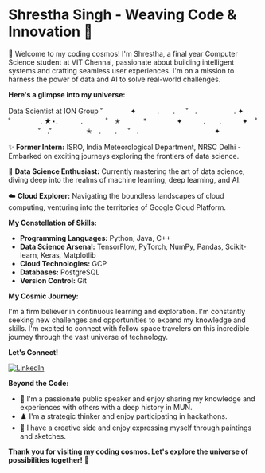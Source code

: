 # Shrestha Singh - Weaving Code & Innovation 🚀

👋 Welcome to my coding cosmos! I'm Shrestha, a final year Computer Science student at VIT Chennai, passionate about building intelligent systems and crafting seamless user experiences. I'm on a mission to harness the power of data and AI to solve real-world challenges.

**Here's a glimpse into my universe:**

 Data Scientist at ION Group ˚　　　　✦　　　.　　. 　 ˚　.　　　　　 . ✦　　　 　˚　　　　 . ★⋆.
　　　.   　　˚　✭　 　　*　　 　　✦　　　.　　.　　　✦　˚ 　　　　 ˚　.˚　　　　　✭　.　　. 　 ˚　.　　　　 　　 　　　　 ✦

✨ **Former Intern:** ISRO, India Meteorological Department, NRSC Delhi - Embarked on exciting journeys exploring the frontiers of data science.

🧠 **Data Science Enthusiast:**  Currently mastering the art of data science, diving deep into the realms of machine learning, deep learning, and AI.

☁️ **Cloud Explorer:**  Navigating the boundless landscapes of cloud computing, venturing into the territories of Google Cloud Platform.

**My Constellation of Skills:**

* **Programming Languages:** Python, Java, C++
* **Data Science Arsenal:** TensorFlow, PyTorch, NumPy, Pandas, Scikit-learn, Keras, Matplotlib
* **Cloud Technologies:**  GCP
* **Databases:** PostgreSQL
* **Version Control:** Git


**My Cosmic Journey:**

I'm a firm believer in continuous learning and exploration. I'm constantly seeking new challenges and opportunities to expand my knowledge and skills. I'm excited to connect with fellow space travelers on this incredible journey through the vast universe of technology.

**Let's Connect!**

[![LinkedIn](https://img.shields.io/badge/LinkedIn-0077B5?style=for-the-badge&logo=linkedin&logoColor=white)](https://www.linkedin.com/in/shrestha-singh-/)

**Beyond the Code:**

* 🎤 I'm a passionate public speaker and enjoy sharing my knowledge and experiences with others with a deep history in MUN.
* ♟️ I'm a strategic thinker and enjoy participating in hackathons.
* 🎨 I have a creative side and enjoy expressing myself through paintings and sketches.

**Thank you for visiting my coding cosmos. Let's explore the universe of possibilities together!** 🌌
